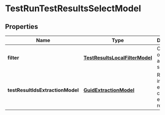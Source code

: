 
# TestRunTestResultsSelectModel

## Properties
| Name | Type | Description | Notes |
| ------------ | ------------- | ------------- | ------------- |
| **filter** | [**TestResultsLocalFilterModel**](TestResultsLocalFilterModel.md) | Collection of filters to apply to search |  [optional] |
| **testResultIdsExtractionModel** | [**GuidExtractionModel**](GuidExtractionModel.md) | Rules to include and exclude certain entities in result |  [optional] |



